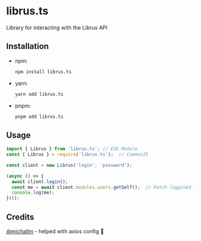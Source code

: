 # librus.ts
Library for interacting with the Librus API

## Installation
* npm:
  ```bash
  npm install librus.ts
  ```
* yarn:
  ```bash
  yarn add librus.ts
  ```
* pnpm:
  ```bash
  pnpm add librus.ts
  ```

## Usage
```js
import { Librus } from 'librus.ts'; // ES6 Module
const { Librus } = require('librus.ts');  // CommonJS

const client = new Librus('login', 'password');

(async () => {
  await client.login();
  const me = await client.modules.users.getSelf();  // Fetch loggined in user
  console.log(me);
})();
```

## Credits
[@michallm](https://github.com/michallm) - helped with axios config 💖